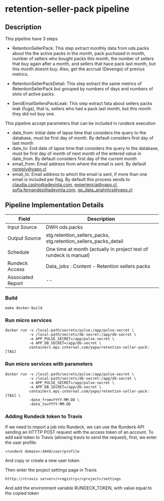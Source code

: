 # retention-seller-pack pipeline 

## Description

This pipeline have 3 steps

- RetentionSellerPack:  This step extract monthly data from ods.packs about the the active packs in the month, pack puchased in month, number of sellers who bought packs this month, the number of sellers that buy again after a month, and sellers that hace pack last month, but this month doesnt buy. Also, get the accrual (Devengo) of previus metrics.

- RetentionSellerPackDetail: This step extract the same metrics of RetentionSellerPack but grouped by numbers of days and numbers of slots of active packs.

- SendEmailSellersPackLeak: This step extract fata about sellers packs leak (fuga), that is, sellers who had a pack last month, but this month they did not buy one.


This pipeline accept parameters that can be included in rundeck execution

- date_from: Initial date of lapse time that considers the query to the database, must be first day of month. By default considers first day of last month 
- date_to: End date of lapse time that considers the query to the database, must be first day of month of next month of the entered value in date_from. By default considers first day of the current month
- email_from: Email address from where the email is sent. By default noreply@yapo.cl
- email_to: Email address to which the email is sent, if more than one email is included per flag. By default this process sends to claudia.castro@adevinta.com, experiencia@yapo.cl, sofia.fernandez@adevinta.com, gp_data_analytics@yapo.cl


## Pipeline Implementation Details

|   Field           | Description                                                                |
|-------------------|----------------------------------------------------------------------------|
| Input Source      | DWH ods.packs                                                              |
| Output Source     | stg.retention_sellers_packs, stg.retention_sellers_packs_detail            |
| Schedule          | One time at month (actually in project test of rundeck is manual)          |
| Rundeck Access    | Data_jobs : Content - Retention sellers packs                              |
| Associated Report | --                                                                         |


### Build
```
make docker-build
```

### Run micro services
```
docker run -v /local-path/secrets/pulse:/app/pulse-secret \
           -v /local-path/secrets/db-secret:/app/db-secret \
           -e APP_PULSE_SECRET=/app/pulse-secret \
           -e APP_DB_SECRET=/app/db-secret \
           containers.mpi-internal.com/yapo/retention-seller-pack:[TAG]
```

### Run micro services with parameters

```
docker run -v /local-path/secrets/pulse:/app/pulse-secret \
           -v /local-path/secrets/db-secret:/app/db-secret \
           -e APP_PULSE_SECRET=/app/pulse-secret \
           -e APP_DB_SECRET=/app/db-secret \
           containers.mpi-internal.com/yapo/retention-seller-pack:[TAG] \
           -date_from=YYYY-MM-DD \
           -date_to=YYYY-MM-DD
```

### Adding Rundeck token to Travis

If we need to import a job into Rundeck, we can use the Rundeck API
sending an HTTTP POST request with the access token of an account.
To add said token to Travis (allowing travis to send the request),
first, we enter the user profile:
```
<rundeck domain>:4440/user/profile
```
And copy or create a new user token.

Then enter the project settings page in Travis
```
htttp://<travis server>/<registry>/<project>/settings
```
And add the environment variable RUNDECK_TOKEN, with value equal
to the copied token
